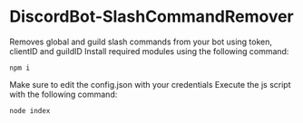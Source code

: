 # DiscordBot-SlashCommandRemover
Removes global and guild slash commands from your bot using token, clientID and guildID
Install required modules using the following command:
```
npm i
```
Make sure to edit the config.json with your credentials
Execute the js script with the following command:
```
node index
```
